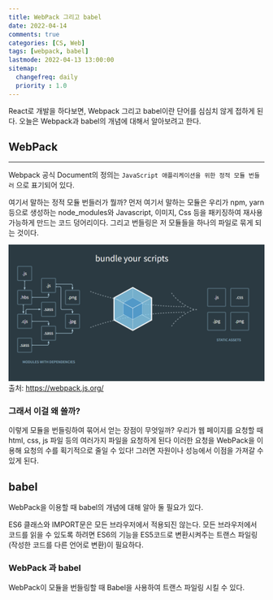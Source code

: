 ```yaml
---
title: WebPack 그리고 babel
date: 2022-04-14
comments: true
categories: [CS, Web]
tags: [webpack, babel]     
lastmode: 2022-04-13 13:00:00
sitemap:
  changefreq: daily
  priority : 1.0
---
```


React로 개발을 하다보면, Webpack 그리고 babel이란 단어를 심심치 않게 접하게 된다. 오늘은 Webpack과 babel의 개념에 대해서 알아보려고 한다.

## WebPack

---
Webpack 공식 Document의 정의는 ```JavaScript 애플리케이션을 위한 정적 모듈 번들러``` 으로 표기되어 있다.    

여기서 말하는 정적 모듈 번들러가 뭘까?
먼저 여기서 말하는 모듈은 우리가 npm, yarn등으로 생성하는 node_modules와 Javascript, 이미지, Css 등을 패키징하여 재사용 가능하게 만드는 코드 덩어리이다. 그리고 번들링은 저 모듈들을 하나의 파일로 묶게 되는 것이다.

![webpack](/assets/img/post/webpack.png)
출처: https://webpack.js.org/   

### 그래서 이걸 왜 쓸까?

이렇게 모듈을 번들링하여 묶어서 얻는 장점이 무엇일까? 우리가 웹 페이지를 요청할 때 html, css, js 파일 등의 여러가지 파일을 요청하게 된다 이러한 요청을 WebPack을 이용해 요청의 수를 획기적으로 줄일 수 있다! 그러면 자원이나 성능에서 이점을 가져갈 수 있게 된다.

## babel
WebPack을 이용할 때 babel의 개념에 대해 알아 둘 필요가 있다.

ES6 클래스와 IMPORT문은 모든 브라우저에서 적용되진 않는다. 모든 브라우저에서 코드를 읽을 수 있도록 하려면 ES6의 기능을 ES5코드로 변환시켜주는 트랜스 파일링(작성한 코드를 다른 언어로 변환)이 필요하다.

### WebPack 과 babel
WebPack이 모듈을 번들링할 때 Babel을 사용하여 트랜스 파일링 시킬 수 있다.